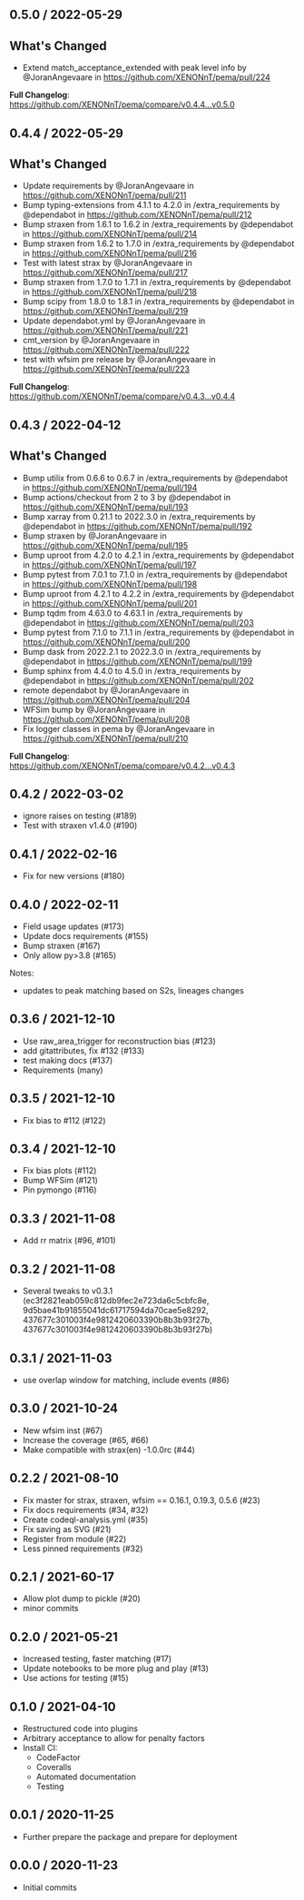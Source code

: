 0.5.0 / 2022-05-29
------------------
## What's Changed
* Extend match_acceptance_extended with peak level info by @JoranAngevaare in https://github.com/XENONnT/pema/pull/224


**Full Changelog**: https://github.com/XENONnT/pema/compare/v0.4.4...v0.5.0

0.4.4 / 2022-05-29
------------------
## What's Changed
* Update requirements by @JoranAngevaare in https://github.com/XENONnT/pema/pull/211
* Bump typing-extensions from 4.1.1 to 4.2.0 in /extra_requirements by @dependabot in https://github.com/XENONnT/pema/pull/212
* Bump straxen from 1.6.1 to 1.6.2 in /extra_requirements by @dependabot in https://github.com/XENONnT/pema/pull/214
* Bump straxen from 1.6.2 to 1.7.0 in /extra_requirements by @dependabot in https://github.com/XENONnT/pema/pull/216
* Test with latest strax by @JoranAngevaare in https://github.com/XENONnT/pema/pull/217
* Bump straxen from 1.7.0 to 1.7.1 in /extra_requirements by @dependabot in https://github.com/XENONnT/pema/pull/218
* Bump scipy from 1.8.0 to 1.8.1 in /extra_requirements by @dependabot in https://github.com/XENONnT/pema/pull/219
* Update dependabot.yml by @JoranAngevaare in https://github.com/XENONnT/pema/pull/221
* cmt_version by @JoranAngevaare in https://github.com/XENONnT/pema/pull/222
* test with  wfsim pre release by @JoranAngevaare in https://github.com/XENONnT/pema/pull/223


**Full Changelog**: https://github.com/XENONnT/pema/compare/v0.4.3...v0.4.4


0.4.3 / 2022-04-12
------------------

## What's Changed
* Bump utilix from 0.6.6 to 0.6.7 in /extra_requirements by @dependabot in https://github.com/XENONnT/pema/pull/194
* Bump actions/checkout from 2 to 3 by @dependabot in https://github.com/XENONnT/pema/pull/193
* Bump xarray from 0.21.1 to 2022.3.0 in /extra_requirements by @dependabot in https://github.com/XENONnT/pema/pull/192
* Bump straxen by @JoranAngevaare in https://github.com/XENONnT/pema/pull/195
* Bump uproot from 4.2.0 to 4.2.1 in /extra_requirements by @dependabot in https://github.com/XENONnT/pema/pull/197
* Bump pytest from 7.0.1 to 7.1.0 in /extra_requirements by @dependabot in https://github.com/XENONnT/pema/pull/198
* Bump uproot from 4.2.1 to 4.2.2 in /extra_requirements by @dependabot in https://github.com/XENONnT/pema/pull/201
* Bump tqdm from 4.63.0 to 4.63.1 in /extra_requirements by @dependabot in https://github.com/XENONnT/pema/pull/203
* Bump pytest from 7.1.0 to 7.1.1 in /extra_requirements by @dependabot in https://github.com/XENONnT/pema/pull/200
* Bump dask from 2022.2.1 to 2022.3.0 in /extra_requirements by @dependabot in https://github.com/XENONnT/pema/pull/199
* Bump sphinx from 4.4.0 to 4.5.0 in /extra_requirements by @dependabot in https://github.com/XENONnT/pema/pull/202
* remote dependabot by @JoranAngevaare in https://github.com/XENONnT/pema/pull/204
* WFSim bump by @JoranAngevaare in https://github.com/XENONnT/pema/pull/208
* Fix logger classes in pema by @JoranAngevaare in https://github.com/XENONnT/pema/pull/210


**Full Changelog**: https://github.com/XENONnT/pema/compare/v0.4.2...v0.4.3

0.4.2 / 2022-03-02
------------------
- ignore raises on testing (#189)
- Test with straxen v1.4.0 (#190)


0.4.1 / 2022-02-16
------------------
- Fix for new versions (#180)


0.4.0 / 2022-02-11
------------------
- Field usage updates (#173)
- Update docs requirements (#155)
- Bump straxen (#167)
- Only allow py>3.8 (#165)

Notes:
 - updates to peak matching based on S2s, lineages changes


0.3.6 / 2021-12-10
------------------
- Use raw_area_trigger for reconstruction bias (#123)
- add gitattributes, fix #132 (#133)
- test making docs (#137)
- Requirements (many)


0.3.5 / 2021-12-10
------------------
- Fix bias to #112 (#122)


0.3.4 / 2021-12-10
------------------
- Fix bias plots (#112)
- Bump WFSim (#121)
- Pin pymongo (#116)


0.3.3 / 2021-11-08
------------------
 - Add rr matrix (#96, #101)


0.3.2 / 2021-11-08
------------------
- Several tweaks to v0.3.1 (ec3f2821eab059c812db9fec2e723da6c5cbfc8e, 9d5bae41b91855041dc61717594da70cae5e8292, 437677c301003f4e9812420603390b8b3b93f27b, 437677c301003f4e9812420603390b8b3b93f27b)


0.3.1 / 2021-11-03
------------------
 - use overlap window for matching, include events (#86)


0.3.0 / 2021-10-24
------------------
 - New wfsim inst (#67)
 - Increase the coverage (#65, #66)
 - Make compatible with strax(en) -1.0.0rc (#44)


0.2.2 / 2021-08-10
------------------
 - Fix master for strax, straxen, wfsim == 0.16.1, 0.19.3, 0.5.6 (#23)
 - Fix docs requirements (#34, #32)
 - Create codeql-analysis.yml (#35)
 - Fix saving as SVG (#21)
 - Register from module (#22)
 - Less pinned requirements (#32)


0.2.1 / 2021-60-17
------------------
- Allow plot dump to pickle (#20)
- minor commits


0.2.0 / 2021-05-21
------------------
- Increased testing, faster matching (#17)
- Update notebooks to be more plug and play (#13)
- Use actions for testing (#15)


0.1.0 / 2021-04-10
--------------------
- Restructured code into plugins
- Arbitrary acceptance to allow for penalty factors
- Install CI:
  - CodeFactor
  - Coveralls
  - Automated documentation
  - Testing


0.0.1 / 2020-11-25
--------------------
- Further prepare the package and prepare for deployment

0.0.0 / 2020-11-23
--------------------
- Initial commits
